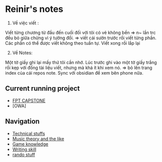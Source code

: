 

# Reinir's notes

1. Về việc viết : 

Viết từng chương từ đầu đến cuối đối với tôi có vẻ không bền => n~ lần trc đều bỏ giữa chừng vì ý tưởng đổi.
=> viết cái sườn trước rồi viết từng phần. Các phần có thể được viết không theo tuần tự. Viết xong rồi lắp lại

2. Về Notes:

Một tờ giấy ghi lại mấy thứ tôi cần nhớ. Lúc trước ghi vào một tờ giấy trắng rồi kẹp với đống tài liệu viết, nhưng mà khá ít khi xem nó.
=> bỏ lên trang index của cái repos note. Sync với obsidian để xem bên phone nữa.

## Current running project

- [FPT CAPSTONE](https://iamreinir.github.io/SmartStore_POS/)
- [OWA]

## Navigation

- [Technical stuffs](technical_index.md)
- [Music theory and the like](music_index.md)
- [Game knowledge](game_index.md)
- [Writing skill](write_index.md)
- [rando stuff](random_index.md)
